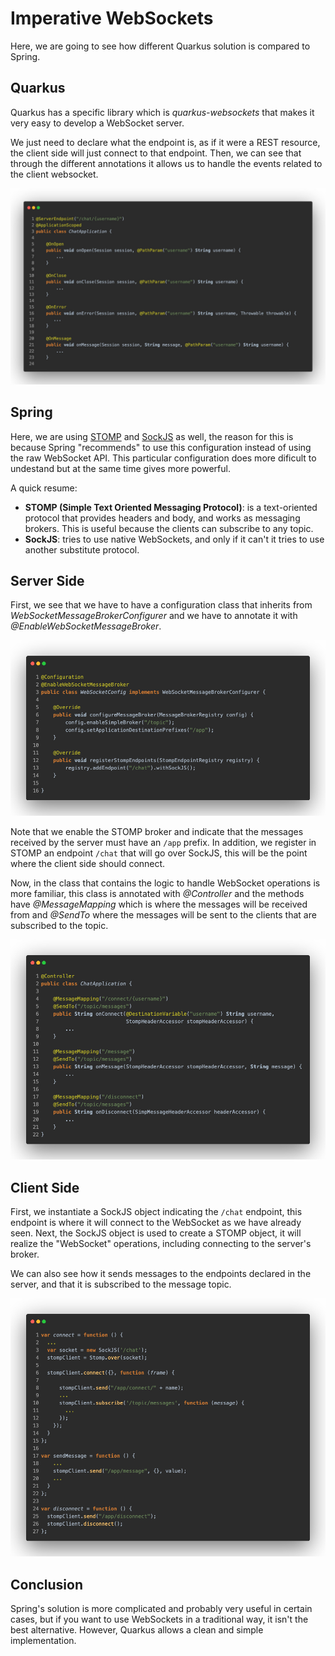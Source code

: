 # Imperative WebSockets

Here, we are going to see how different Quarkus solution is compared to Spring.

## Quarkus

Quarkus has a specific library which is _quarkus-websockets_ that makes it very easy to develop a WebSocket server.

We just need to declare what the endpoint is, as if it were a REST resource, the client side will just connect to that endpoint. Then, we can see that through the different annotations it allows us to handle the events related to the client websocket.

![Quarkus WebSocket Server](_screenshots/quarkus-websocket-server.jpeg)

## Spring

Here, we are using [STOMP](https://stomp.github.io/stomp-specification-1.2.html#Abstract) and [SockJS](https://github.com/sockjs/sockjs-client) as well, the reason for this is because Spring "recommends" to use this configuration instead of using the raw WebSocket API. This particular configuration does more dificult to undestand but at the same time gives more powerful.

A quick resume:
* **STOMP (Simple Text Oriented Messaging Protocol)**: is a text-oriented protocol that provides headers and body, and works as messaging brokers. This is useful because the clients can subscribe to any topic.
* **SockJS**: tries to use native WebSockets, and only if it can't it tries to use another substitute protocol.

## Server Side
First, we see that we have to have a configuration class that inherits from _WebSocketMessageBrokerConfigurer_ and we have to annotate it with _@EnableWebSocketMessageBroker_.

![Spring WebSocket Server Configuration](_screenshots/spring-websocket-server-configuration.jpeg)

Note that we enable the STOMP broker and indicate that the messages received by the server must have an `/app` prefix. In addition, we register in STOMP an endpoint `/chat` that will go over SockJS, this will be the point where the client side should connect.

Now, in the class that contains the logic to handle WebSocket operations is more familiar, this class is annotated with _@Controller_ and the methods have _@MessageMapping_ which is where the messages will be received from and _@SendTo_ where the messages will be sent to the clients that are subscribed to the topic.

![Spring WebSocket Server](_screenshots/spring-websocket-server.jpeg)

## Client Side

First, we instantiate a SockJS object indicating the `/chat` endpoint, this endpoint is where it will connect to the WebSocket as we have already seen. Next, the SockJS object is used to create a STOMP object, it will realize the "WebSocket" operations, including connecting to the server's broker.

We can also see how it sends messages to the endpoints declared in the server, and that it is subscribed to the message topic.

![Spring WebSocket Client](_screenshots/spring-websocket-client.jpeg)

## Conclusion

Spring's solution is more complicated and probably very useful in certain cases, but if you want to use WebSockets in a traditional way, it isn't the best alternative. However, Quarkus allows a clean and simple implementation.